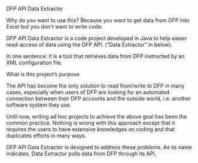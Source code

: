 DFP API Data Extractor

Why do you want to use this? Because you want to get data from DFP into Excel but you don't want to write code.

DFP API Data Extractor is a code project developed in Java to help easier read-access of data using the DFP API. (“Data Extractor” in below).

In one sentence: it is a tool that retrieves data from DFP instructed by an XML configuration file.

What is this project’s purpose

The API has become the only solution to read from/write to DFP in many cases, especially when users of DFP are looking for an automated connection between their DFP accounts and the outside world, i.e. another software system they use.

Until now, writing ad hoc projects to achieve the above goal has been the common practice. Nothing is wrong with this approach except that it requires the users to have extensive knowledges on coding and that duplicates efforts in many ways.

DFP API Data Extractor is designed to address these problems. As its name indicates, Data Extractor pulls data from DFP through its API.
